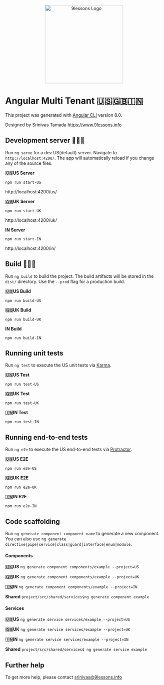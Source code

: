 <p align="center"><img src="https://lh3.googleusercontent.com/-q7nP4lSJ4tg/Vim1CZJDWvI/AAAAAAAANIU/vE0RZ8-9rCE/s599-Ic42/9lessonsLogo.png" alt="9lessons Logo" width="250px"></p>

# Angular Multi Tenant 🇺🇸🇬🇧🇮🇳

This project was generated with [Angular CLI](https://github.com/angular/angular-cli) version 8.0. 

Designed by Srinivas Tamada https://www.9lessons.info

## Development server 🍦🍦🍦

Run `ng serve` for a dev US(default) server. Navigate to `http://localhost:4200/`. The app will automatically reload if you change any of the source files.

**🇺🇸US Server**

`npm run start-US`

http://localhost:4200/us/

**🇬🇧UK Server**

`npm run start-UK`

http://localhost:4200/uk/

**IN Server**

`npm run start-IN`

http://localhost:4200/in/

## Build 🚀🚀🚀

Run `ng build` to build the project. The build artifacts will be stored in the `dist/` directory. Use the `--prod` flag for a production build.

**🇺🇸US Build**

`npm run build-US`

**🇬🇧UK Build**

`npm run build-UK`

**IN Build**

`npm run build-IN`

## Running unit tests

Run `ng test` to execute the US unit tests via [Karma](https://karma-runner.github.io).

**🇺🇸US Test**

`npm run test-US`

**🇬🇧UK Test**

`npm run test-UK`

**🇮🇳IN Test**

`npm run test-IN`

## Running end-to-end tests

Run `ng e2e` to execute the US end-to-end tests via [Protractor](http://www.protractortest.org/).

**🇺🇸US E2E**

`npm run e2e-US`

**🇬🇧UK E2E**

`npm run e2e-UK`

**🇮🇳IN E2E**

`npm run e2e-IN`

## Code scaffolding

Run `ng generate component component-name` to generate a new component. You can also use `ng generate directive|pipe|service|class|guard|interface|enum|module`.

#### Components

**🇺🇸US**
`ng generate component components/example --project=US`

**🇬🇧UK**
`ng generate component components/example --project=UK`

**🇮🇳IN**
`ng generate component components/example --project=IN`

**Shared**
`project/src/shared/services$ng generate component example`

#### Services

**🇺🇸US**
`ng generate service services/example --project=US`

**🇬🇧UK**
`ng generate service services/example --project=UK`

**🇮🇳IN**
`ng generate service services/example --project=IN`

**Shared**
`project/src/shared/services$ ng generate service example`


## Further help

To get more help, please contact srinivas@9lessons.info
